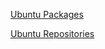 [Ubuntu Packages](https://www.ubuntuupdates.org/)
>
[Ubuntu Repositories](https://ubuntu.pkgs.org/)
